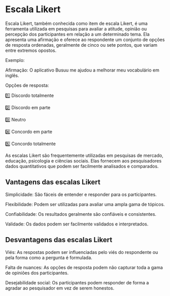 # **Escala Likert**

Escala Likert, também conhecida como item de escala Likert, é uma ferramenta utilizada em pesquisas para avaliar a atitude, opinião ou percepção dos participantes em relação a um determinado tema. Ela apresenta uma afirmação e oferece ao respondente um conjunto de opções de resposta ordenadas, geralmente de cinco ou sete pontos, que variam entre extremos opostos.

Exemplo:

Afirmação: O aplicativo Busuu me ajudou a melhorar meu vocabulário em inglês.

Opções de resposta:

1️⃣  Discordo totalmente

2️⃣  Discordo em parte

3️⃣  Neutro

4️⃣  Concordo em parte

5️⃣  Concordo totalmente

As escalas Likert são frequentemente utilizadas em pesquisas de mercado, educação, psicologia e ciências sociais. Elas fornecem aos pesquisadores dados quantitativos que podem ser facilmente analisados e comparados.

## **Vantagens das escalas Likert**

Simplicidade: São fáceis de entender e responder para os participantes.

Flexibilidade: Podem ser utilizadas para avaliar uma ampla gama de tópicos.

Confiabilidade: Os resultados geralmente são confiáveis ​​e consistentes.

Validade: Os dados podem ser facilmente validados e interpretados.

## **Desvantagens das escalas Likert**

Viés: As respostas podem ser influenciadas pelo viés do respondente ou pela forma como a pergunta é formulada.

Falta de nuances: As opções de resposta podem não capturar toda a gama de opiniões dos participantes.

Desejabilidade social: Os participantes podem responder de forma a agradar ao pesquisador em vez de serem honestos.
